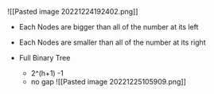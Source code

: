 ![[Pasted image 20221224192402.png]]

- Each Nodes are bigger than all of the number at its left
- Each Nodes are smaller than all of the number at its right

- Full Binary Tree
	- 2^(h+1) -1
	- no gap
![[Pasted image 20221225105909.png]]